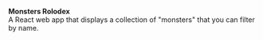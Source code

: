 <b>Monsters Rolodex</b>
<br>A React web app that displays a collection of "monsters" that you can filter by name.
